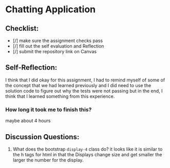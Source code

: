Chatting Application
=====================

## Checklist:
- [/] make sure the assignment checks pass
- [/] fill out the self evaluation and Reflection
- [/] submit the repository link on Canvas

## Self-Reflection:
<!-- Write your self-reflection under this line -->
I think that I did okay for this assignment, I had to remind myself of some of the concept that we had learned previously and I did need to use the solution code to figure out why the tests were not passing but in the end, I think that I learned something from this experience.
### How long it took me to finish this?
maybe about 4 hours

## Discussion Questions:
1. What does the bootstrap `display-4` class do?
it looks like it is similar to the h tags for html in that the Displays change size and get smaller the larger the number for the display.
